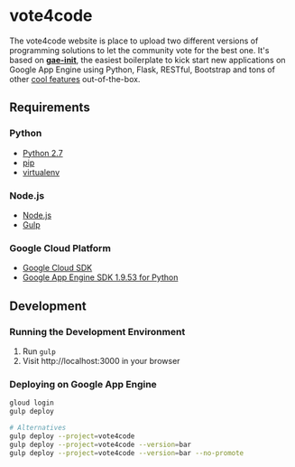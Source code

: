 # vote4code

The vote4code website is place to upload two different versions of programming solutions to let the community vote for the best one. It's based on [**gae-init**](https://gae-init.appspot.com/), the easiest boilerplate to kick start new applications on Google
App Engine using Python, Flask, RESTful, Bootstrap and tons of other [cool features](http://docs.gae-init.appspot.com/features/) out-of-the-box.

## Requirements

### Python
- [Python 2.7](https://www.python.org/downloads/)
- [pip](http://docs.gae-init.appspot.com/requirement/#pip)
- [virtualenv](http://docs.gae-init.appspot.com/requirement/#virtualenv)

### Node.js
- [Node.js](https://nodejs.org/en/)
- [Gulp](http://gulpjs.com/)

### Google Cloud Platform
- [Google Cloud SDK](https://cloud.google.com/sdk/)
- [Google App Engine SDK 1.9.53 for Python](https://cloud.google.com/appengine/docs/standard/python/download)

## Development

### Running the Development Environment

1. Run `gulp`
2. Visit http://localhost:3000 in your browser

### Deploying on Google App Engine

```bash
gloud login
gulp deploy

# Alternatives
gulp deploy --project=vote4code
gulp deploy --project=vote4code --version=bar
gulp deploy --project=vote4code --version=bar --no-promote
```
